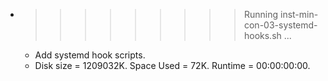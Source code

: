 * >>>>>>>>> Running inst-min-con-03-systemd-hooks.sh ...
  * Add systemd hook scripts.
  * Disk size = 1209032K. Space Used = 72K. Runtime = 00:00:00:00.
